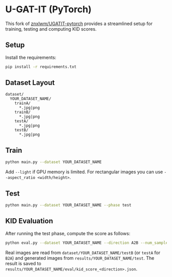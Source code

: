 # U-GAT-IT (PyTorch)

This fork of [znxlwm/UGATIT-pytorch](https://github.com/znxlwm/UGATIT-pytorch) provides a streamlined setup for training, testing and computing KID scores.

## Setup

Install the requirements:

```bash
pip install -r requirements.txt
```

## Dataset Layout

```
dataset/
  YOUR_DATASET_NAME/
    trainA/
      *.jpg|png
    trainB/
      *.jpg|png
    testA/
      *.jpg|png
    testB/
      *.jpg|png
```

## Train

```bash
python main.py --dataset YOUR_DATASET_NAME
```

Add `--light` if GPU memory is limited. For rectangular images you can use `--aspect_ratio <width/height>`.

## Test

```bash
python main.py --dataset YOUR_DATASET_NAME --phase test
```

## KID Evaluation

After running the test phase, compute the score as follows:

```bash
python eval.py --dataset YOUR_DATASET_NAME --direction A2B --num_samples 100
```

Real images are read from `dataset/YOUR_DATASET_NAME/testB` (or `testA` for `B2A`) and generated images from `results/YOUR_DATASET_NAME/test`. The result is saved to `results/YOUR_DATASET_NAME/eval/kid_score_<direction>.json`.
